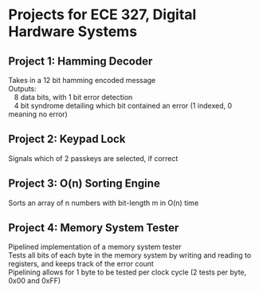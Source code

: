 # Projects for ECE 327, Digital Hardware Systems


## Project 1: Hamming Decoder
Takes in a 12 bit hamming encoded message  
Outputs:  
&nbsp;&nbsp; 8 data bits, with 1 bit error detection  
&nbsp;&nbsp; 4 bit syndrome detailing which bit contained an error (1 indexed, 0 meaning no error)  


## Project 2: Keypad Lock
Signals which of 2 passkeys are selected, if correct  

## Project 3: O(n) Sorting Engine
Sorts an array of n numbers with bit-length m in O(n) time  

## Project 4: Memory System Tester
Pipelined implementation of a memory system tester  
Tests all bits of each byte in the memory system by writing and reading to registers, and keeps track of the error count  
Pipelining allows for 1 byte to be tested per clock cycle (2 tests per byte, 0x00 and 0xFF)  
